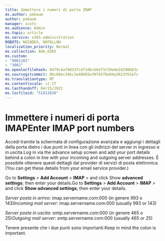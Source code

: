 ```yaml
---
title: Immettere i numeri di porta IMAP
ms.author: pebaum
author: pebaum
manager: scotv
ms.audience: Admin
ms.topic: article
ms.service: o365-administration
ROBOTS: NOINDEX, NOFOLLOW
localization_priority: Normal
ms.collection: Adm_O365
ms.custom:
- "9001101"
- "3062"
ms.openlocfilehash: 8479c4af8833fc4f1dbc66ef3c59a4e24290b83c
ms.sourcegitcommit: 8bc60ec34bc1e40685e3976576e04a2623f63a7c
ms.translationtype: MT
ms.contentlocale: it-IT
ms.lasthandoff: 04/15/2021
ms.locfileid: "51813836"
---
```

# <a name="enter-imap-port-numbers"></a><span data-ttu-id="925ba-102">Immettere i numeri di porta IMAP</span><span class="sxs-lookup"><span data-stu-id="925ba-102">Enter IMAP port numbers</span></span>

<span data-ttu-id="925ba-103">Accedi tramite la schermata di configurazione avanzata e aggiungi i dettagli della porta dietro i due punti in linea con gli indirizzi del server in ingresso e in uscita.</span><span class="sxs-lookup"><span data-stu-id="925ba-103">Log in via the advance setup screen and add your port details behind a colon in line with your incoming and outgoing server addresses.</span></span> <span data-ttu-id="925ba-104">È possibile ottenere questi dettagli dal provider di servizi di posta elettronica.</span><span class="sxs-lookup"><span data-stu-id="925ba-104">(You can get these details from your email service provider.)</span></span> 

<span data-ttu-id="925ba-105">Go to **Settings**  >  **Add Account**  >  **IMAP** > and click Show **advanced settings**; then enter your details.</span><span class="sxs-lookup"><span data-stu-id="925ba-105">Go to **Settings** > **Add Account** > **IMAP** > and click **Show advanced settings**; then enter your details.</span></span> 

<span data-ttu-id="925ba-106">*Server posta in arrivo*: imap.servername.com:000 (in genere 993 o 143)</span><span class="sxs-lookup"><span data-stu-id="925ba-106">*Incoming mail server*: imap.servername.com:000 (usually 993 or 143)</span></span> 

<span data-ttu-id="925ba-107">*Server posta in uscita*: smtp.servername.com:000 (in genere 465 o 25)</span><span class="sxs-lookup"><span data-stu-id="925ba-107">*Outgoing mail server*: smtp.servername.com:000 (usually 465 or 25)</span></span> 

<span data-ttu-id="925ba-108">Tenere presente che i due punti sono importanti.</span><span class="sxs-lookup"><span data-stu-id="925ba-108">Keep in mind the colon is important.</span></span> 
